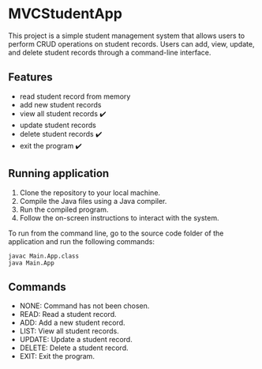# MVCStudentApp

This project is a simple student management system that allows users to perform CRUD operations on student records. 
Users can add, view, update, and delete student records through a command-line interface.

## Features
- read student record from memory
- add new student records
- view all student records ✔️️
- update student records
- delete student records ✔️
- exit the program ✔️

## Running application
1. Clone the repository to your local machine.
2. Compile the Java files using a Java compiler.
3. Run the compiled program.
4. Follow the on-screen instructions to interact with the system.

To run from the command line, go to the source code folder of the application and run the following commands:
```
javac Main.App.class
java Main.App
```

## Commands
- NONE: Command has not been chosen.
- READ: Read a student record.
- ADD: Add a new student record.
- LIST: View all student records.
- UPDATE: Update a student record.
- DELETE: Delete a student record.
- EXIT: Exit the program.
